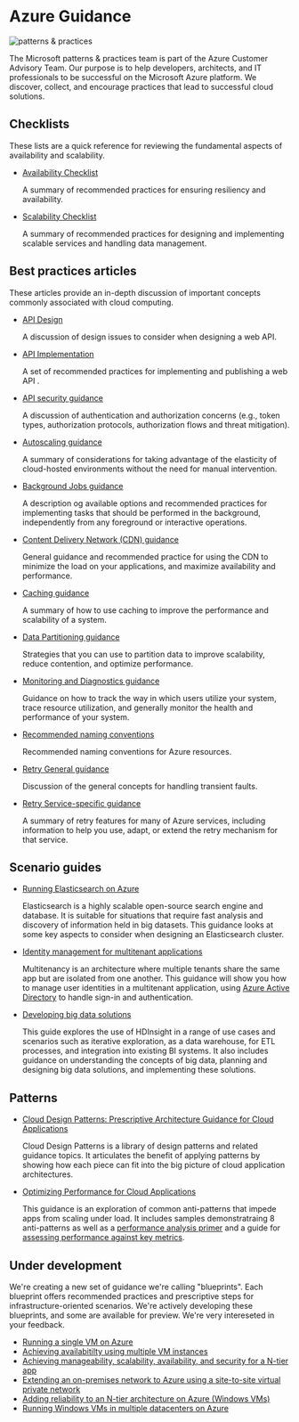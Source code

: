 
<properties
   pageTitle="Azure Guidance | patterns & practices | Microsoft Azure"
   description="Best practices and guidance for Azure"
   services=""
   documentationCenter="na"
   authors="bennage"
   manager="marksou"
   editor=""
   tags=""/>

<tags
   ms.service="guidance"
   ms.devlang="na"
   ms.topic="article"
   ms.tgt_pltfrm="na"
   ms.workload="na"
   ms.date="04/19/2016"
   ms.author="christb"/>

# Azure Guidance

![patterns & practices](media/guidance/pnp-logo.png)

The Microsoft patterns & practices team is part of the Azure Customer Advisory Team. Our purpose is to help developers, architects, and IT professionals to be successful on the Microsoft Azure platform. We discover, collect, and encourage practices that lead to successful cloud solutions.

## Checklists

These lists are a quick reference for reviewing the fundamental aspects of availability and scalability. 

- [Availability Checklist][AvailabilityChecklist] 

    A summary of recommended practices for ensuring resiliency and availability.

- [Scalability Checklist][ScalabilityChecklist]

    A summary of recommended practices for designing and implementing scalable services and handling data management.

## Best practices articles

These articles provide an in-depth discussion of important concepts commonly associated with cloud computing. 

- [API Design][APIDesign] 

    A discussion of design issues to consider when designing a web API.

- [API Implementation][APIImplementation] 

    A set of recommended practices for implementing and publishing a web API .

- [API security guidance](https://github.com/mspnp/azure-guidance/blob/master/API-security.md) 

    A discussion of authentication and authorization concerns (e.g., token types, authorization protocols, authorization flows and threat mitigation).

- [Autoscaling guidance][AutoscalingGuidance] 

    A summary of considerations for taking advantage of the elasticity of cloud-hosted environments without the need for manual intervention.

- [Background Jobs guidance][BackgroundJobsGuidance] 

    A description og available options and recommended practices for implementing tasks that should be performed in the background, independently from any foreground or interactive operations.

- [Content Delivery Network (CDN) guidance][CDNGuidance] 

    General guidance and recommended practice for using the CDN to minimize the load on your applications, and maximize availability and performance.

- [Caching guidance][CachingGuidance] 

    A summary of how to use caching to improve the performance and scalability of a system.

- [Data Partitioning guidance][DataPartitioningGuidance]

    Strategies that you can use to partition data to improve scalability, reduce contention, and optimize performance.

- [Monitoring and Diagnostics guidance][MonitoringandDiagnosticsGuidance] 

    Guidance on how to track the way in which users utilize your system, trace resource utilization, and generally monitor the health and performance of your system.

- [Recommended naming conventions][naming-conventions] 

    Recommended naming conventions for Azure resources.

- [Retry General guidance][RetryGeneralGuidance] 

    Discussion of the general concepts for handling transient faults.

- [Retry Service-specific guidance][RetryServiceSpecificGuidance]

    A summary of retry features for many of Azure services, including information to help you use, adapt, or extend the retry mechanism for that service.

## Scenario guides

- [Running Elasticsearch on Azure][elasticsearch] 
    
    Elasticsearch is a highly scalable open-source search engine and database. It is suitable for situations that require fast analysis and discovery of information held in big datasets. This guidance looks at some key aspects to consider when designing an Elasticsearch cluster.

- [Identity management for multitenant applications][identity-multitenant] 
    
    Multitenancy is an architecture where multiple tenants share the same app but are isolated from one another. This guidance will show you how to manage user identities in a multitenant application, using [Azure Active Directory][AzureAD] to handle sign-in and authentication.
    
- [Developing big data solutions](https://msdn.microsoft.com/library/dn749874.aspx)

    This guide explores the use of HDInsight in a range of use cases and scenarios such as iterative exploration, as a data warehouse, for ETL processes, and integration into existing BI systems. It also includes guidance on understanding the concepts of big data, planning and designing big data solutions, and implementing these solutions.
    
## Patterns

- [Cloud Design Patterns: Prescriptive Architecture Guidance for Cloud Applications](https://msdn.microsoft.com/library/dn568099.aspx)

    Cloud Design Patterns is a library of design patterns and related guidance topics. It articulates the benefit of applying patterns by showing how each piece can fit into the big picture of cloud application architectures.
    
- [Optimizing Performance for Cloud Applications](https://github.com/mspnp/performance-optimization)

    This guidance is an exploration of common anti-patterns that impede apps from scaling under load. It includes samples demonstratraing 8 anti-patterns as well as a [performance analysis primer](https://github.com/mspnp/performance-optimization/blob/master/Performance-Analysis-Primer.md) and a guide for [assessing performance against key metrics](https://github.com/mspnp/performance-optimization/blob/master/Assessing-System-Performance-Against-KPI.md).

## Under development

We're creating a new set of guidance we're calling "blueprints". Each blueprint offers recommended practices and prescriptive steps for infrastructure-oriented scenarios. We're actively developing these blueprints, and some are available for preview. We're very intereseted in your feedback.

- [Running a single VM on Azure][blueprint-single-vm-windows]
- [Achieving availabitilty using multiple VM instances][blueprint-multi-vm-windows]
- [Achieving manageability, scalability, availability, and security for a N-tier app][blueprint-3-tier-windows]
- [Extending an on-premises network to Azure using a site-to-site virtual private network][blueprint-hybrid-network-vpn]
- [Adding reliability to an N-tier architecture on Azure (Windows VMs)][blueprint-n-tier-windows]
- [Running Windows VMs in multiple datacenters on Azure][blueprint-multi-dc]

<!--
- Adding a network appliance and SQL AlwaysOn Availability Groups (_not yet available_)
- Deploying to multiple datacenters, routing traffic, facilitating failover(_not yet available_)
-->

[AzureAD]: https://azure.microsoft.com/documentation/services/active-directory/

[PerformanceOptimization]: https://github.com/mspnp/performance-optimization

[APIDesign]: ../best-practices-api-design/
[APIImplementation]: ../best-practices-api-implementation/
[AutoscalingGuidance]: ../best-practices-auto-scaling/
[BackgroundJobsGuidance]: ../best-practices-background-jobs/
[CDNGuidance]: ../best-practices-cdn/
[CachingGuidance]: ../best-practices-caching/
[DataPartitioningGuidance]: ../best-practices-data-partitioning/
[MonitoringandDiagnosticsGuidance]: ../best-practices-monitoring/
[RetryGeneralGuidance]: ../best-practices-retry-general/
[RetryServiceSpecificGuidance]: ../best-practices-retry-service-specific/
[RetryPolicies]: Retry-Policies.md
[ScalabilityChecklist]: ../best-practices-scalability-checklist/
[AvailabilityChecklist]: ../best-practices-availability-checklist/
[naming-conventions]: ./guidance-naming-conventions/

<!-- guidance projects -->
[elasticsearch]: guidance-elasticsearch.md
[identity-multitenant]: guidance-multitenant-identity.md

<!-- blueprints -->
[blueprint-single-vm-windows]: guidance-compute-single-vm.md
[blueprint-multi-vm-windows]: guidance-compute-multi-vm.md
[blueprint-3-tier-windows]: guidance-compute-3-tier-vm.md
[blueprint-n-tier-windows]: guidance-compute-n-tier-vm.md
[blueprint-multi-dc]: guidance-compute-multiple-datacenters.md
[blueprint-hybrid-network-vpn]: guidance-hybrid-network-vpn.md